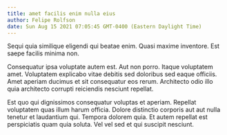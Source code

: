 ```yaml
---
title: amet facilis enim nulla eius
author: Felipe Rolfson
date: Sun Aug 15 2021 07:05:45 GMT-0400 (Eastern Daylight Time)
---
```

Sequi quia similique eligendi qui beatae enim. Quasi maxime inventore. Est saepe facilis minima non.

 Consequatur ipsa voluptate autem est. Aut non porro. Itaque voluptatem amet. Voluptatem explicabo vitae debitis sed doloribus sed eaque officiis. Amet aperiam ducimus et sit consequatur eos rerum. Architecto odio illo quia architecto corrupti reiciendis nesciunt repellat.

 Est quo qui dignissimos consequatur voluptas et aperiam. Repellat voluptatem quas illum harum officia. Dolore distinctio corporis aut aut nulla tenetur et laudantium qui. Tempora dolorem quia. Et autem repellat est perspiciatis quam quia soluta. Vel vel sed et qui suscipit nesciunt.